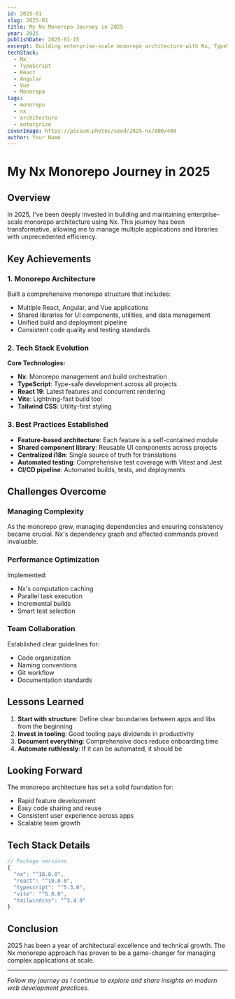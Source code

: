 ```yaml
---
id: 2025-01
slug: 2025-01
title: My Nx Monorepo Journey in 2025
year: 2025
publishDate: 2025-01-15
excerpt: Building enterprise-scale monorepo architecture with Nx, TypeScript, and modern tooling
techStack:
  - Nx
  - TypeScript
  - React
  - Angular
  - Vue
  - Monorepo
tags:
  - monorepo
  - nx
  - architecture
  - enterprise
coverImage: https://picsum.photos/seed/2025-nx/800/400
author: Your Name
---
```


# My Nx Monorepo Journey in 2025

## Overview

In 2025, I've been deeply invested in building and maintaining enterprise-scale monorepo architecture using Nx. This journey has been transformative, allowing me to manage multiple applications and libraries with unprecedented efficiency.

## Key Achievements

### 1. Monorepo Architecture

Built a comprehensive monorepo structure that includes:
- Multiple React, Angular, and Vue applications
- Shared libraries for UI components, utilities, and data management
- Unified build and deployment pipeline
- Consistent code quality and testing standards

### 2. Tech Stack Evolution

**Core Technologies:**
- **Nx**: Monorepo management and build orchestration
- **TypeScript**: Type-safe development across all projects
- **React 19**: Latest features and concurrent rendering
- **Vite**: Lightning-fast build tool
- **Tailwind CSS**: Utility-first styling

### 3. Best Practices Established

- **Feature-based architecture**: Each feature is a self-contained module
- **Shared component library**: Reusable UI components across projects
- **Centralized i18n**: Single source of truth for translations
- **Automated testing**: Comprehensive test coverage with Vitest and Jest
- **CI/CD pipeline**: Automated builds, tests, and deployments

## Challenges Overcome

### Managing Complexity

As the monorepo grew, managing dependencies and ensuring consistency became crucial. Nx's dependency graph and affected commands proved invaluable.

### Performance Optimization

Implemented:
- Nx's computation caching
- Parallel task execution
- Incremental builds
- Smart test selection

### Team Collaboration

Established clear guidelines for:
- Code organization
- Naming conventions
- Git workflow
- Documentation standards

## Lessons Learned

1. **Start with structure**: Define clear boundaries between apps and libs from the beginning
2. **Invest in tooling**: Good tooling pays dividends in productivity
3. **Document everything**: Comprehensive docs reduce onboarding time
4. **Automate ruthlessly**: If it can be automated, it should be

## Looking Forward

The monorepo architecture has set a solid foundation for:
- Rapid feature development
- Easy code sharing and reuse
- Consistent user experience across apps
- Scalable team growth

## Tech Stack Details

```typescript
// Package versions
{
  "nx": "^18.0.0",
  "react": "^19.0.0",
  "typescript": "^5.3.0",
  "vite": "^5.0.0",
  "tailwindcss": "^3.4.0"
}
```

## Conclusion

2025 has been a year of architectural excellence and technical growth. The Nx monorepo approach has proven to be a game-changer for managing complex applications at scale.

---

*Follow my journey as I continue to explore and share insights on modern web development practices.*

